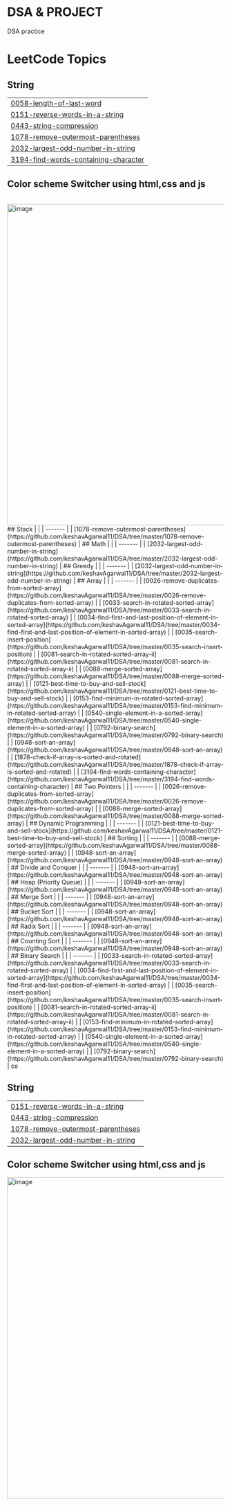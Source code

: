 # DSA & PROJECT
DSA practice

<!---LeetCode Topics Start-->
# LeetCode Topics
## String
|  |
| ------- |
| [0058-length-of-last-word](https://github.com/keshavAgarwal11/DSA/tree/master/0058-length-of-last-word) |
| [0151-reverse-words-in-a-string](https://github.com/keshavAgarwal11/DSA/tree/master/0151-reverse-words-in-a-string) |
| [0443-string-compression](https://github.com/keshavAgarwal11/DSA/tree/master/0443-string-compression) |
| [1078-remove-outermost-parentheses](https://github.com/keshavAgarwal11/DSA/tree/master/1078-remove-outermost-parentheses) |
| [2032-largest-odd-number-in-string](https://github.com/keshavAgarwal11/DSA/tree/master/2032-largest-odd-number-in-string) |
| [3194-find-words-containing-character](https://github.com/keshavAgarwal11/DSA/tree/master/3194-find-words-containing-character) |
## Color scheme Switcher using html,css and js
|  |
| ------- |
<img width="1255" height="743" alt="image" src="https://github.com/user-attachments/assets/d1a2b95b-536b-42ba-bb0e-b8c124071a9d" />
## Stack
|  |
| ------- |
| [1078-remove-outermost-parentheses](https://github.com/keshavAgarwal11/DSA/tree/master/1078-remove-outermost-parentheses) |
## Math
|  |
| ------- |
| [2032-largest-odd-number-in-string](https://github.com/keshavAgarwal11/DSA/tree/master/2032-largest-odd-number-in-string) |
## Greedy
|  |
| ------- |
| [2032-largest-odd-number-in-string](https://github.com/keshavAgarwal11/DSA/tree/master/2032-largest-odd-number-in-string) |
## Array
|  |
| ------- |
| [0026-remove-duplicates-from-sorted-array](https://github.com/keshavAgarwal11/DSA/tree/master/0026-remove-duplicates-from-sorted-array) |
| [0033-search-in-rotated-sorted-array](https://github.com/keshavAgarwal11/DSA/tree/master/0033-search-in-rotated-sorted-array) |
| [0034-find-first-and-last-position-of-element-in-sorted-array](https://github.com/keshavAgarwal11/DSA/tree/master/0034-find-first-and-last-position-of-element-in-sorted-array) |
| [0035-search-insert-position](https://github.com/keshavAgarwal11/DSA/tree/master/0035-search-insert-position) |
| [0081-search-in-rotated-sorted-array-ii](https://github.com/keshavAgarwal11/DSA/tree/master/0081-search-in-rotated-sorted-array-ii) |
| [0088-merge-sorted-array](https://github.com/keshavAgarwal11/DSA/tree/master/0088-merge-sorted-array) |
| [0121-best-time-to-buy-and-sell-stock](https://github.com/keshavAgarwal11/DSA/tree/master/0121-best-time-to-buy-and-sell-stock) |
| [0153-find-minimum-in-rotated-sorted-array](https://github.com/keshavAgarwal11/DSA/tree/master/0153-find-minimum-in-rotated-sorted-array) |
| [0540-single-element-in-a-sorted-array](https://github.com/keshavAgarwal11/DSA/tree/master/0540-single-element-in-a-sorted-array) |
| [0792-binary-search](https://github.com/keshavAgarwal11/DSA/tree/master/0792-binary-search) |
| [0948-sort-an-array](https://github.com/keshavAgarwal11/DSA/tree/master/0948-sort-an-array) |
| [1878-check-if-array-is-sorted-and-rotated](https://github.com/keshavAgarwal11/DSA/tree/master/1878-check-if-array-is-sorted-and-rotated) |
| [3194-find-words-containing-character](https://github.com/keshavAgarwal11/DSA/tree/master/3194-find-words-containing-character) |
## Two Pointers
|  |
| ------- |
| [0026-remove-duplicates-from-sorted-array](https://github.com/keshavAgarwal11/DSA/tree/master/0026-remove-duplicates-from-sorted-array) |
| [0088-merge-sorted-array](https://github.com/keshavAgarwal11/DSA/tree/master/0088-merge-sorted-array) |
## Dynamic Programming
|  |
| ------- |
| [0121-best-time-to-buy-and-sell-stock](https://github.com/keshavAgarwal11/DSA/tree/master/0121-best-time-to-buy-and-sell-stock) |
## Sorting
|  |
| ------- |
| [0088-merge-sorted-array](https://github.com/keshavAgarwal11/DSA/tree/master/0088-merge-sorted-array) |
| [0948-sort-an-array](https://github.com/keshavAgarwal11/DSA/tree/master/0948-sort-an-array) |
## Divide and Conquer
|  |
| ------- |
| [0948-sort-an-array](https://github.com/keshavAgarwal11/DSA/tree/master/0948-sort-an-array) |
## Heap (Priority Queue)
|  |
| ------- |
| [0948-sort-an-array](https://github.com/keshavAgarwal11/DSA/tree/master/0948-sort-an-array) |
## Merge Sort
|  |
| ------- |
| [0948-sort-an-array](https://github.com/keshavAgarwal11/DSA/tree/master/0948-sort-an-array) |
## Bucket Sort
|  |
| ------- |
| [0948-sort-an-array](https://github.com/keshavAgarwal11/DSA/tree/master/0948-sort-an-array) |
## Radix Sort
|  |
| ------- |
| [0948-sort-an-array](https://github.com/keshavAgarwal11/DSA/tree/master/0948-sort-an-array) |
## Counting Sort
|  |
| ------- |
| [0948-sort-an-array](https://github.com/keshavAgarwal11/DSA/tree/master/0948-sort-an-array) |
## Binary Search
|  |
| ------- |
| [0033-search-in-rotated-sorted-array](https://github.com/keshavAgarwal11/DSA/tree/master/0033-search-in-rotated-sorted-array) |
| [0034-find-first-and-last-position-of-element-in-sorted-array](https://github.com/keshavAgarwal11/DSA/tree/master/0034-find-first-and-last-position-of-element-in-sorted-array) |
| [0035-search-insert-position](https://github.com/keshavAgarwal11/DSA/tree/master/0035-search-insert-position) |
| [0081-search-in-rotated-sorted-array-ii](https://github.com/keshavAgarwal11/DSA/tree/master/0081-search-in-rotated-sorted-array-ii) |
| [0153-find-minimum-in-rotated-sorted-array](https://github.com/keshavAgarwal11/DSA/tree/master/0153-find-minimum-in-rotated-sorted-array) |
| [0540-single-element-in-a-sorted-array](https://github.com/keshavAgarwal11/DSA/tree/master/0540-single-element-in-a-sorted-array) |
| [0792-binary-search](https://github.com/keshavAgarwal11/DSA/tree/master/0792-binary-search) |
<!---LeetCode Topics End-->ce

<!---LeetCode Topics Start-->


## String
|  |
| ------- |
| [0151-reverse-words-in-a-string](https://github.com/keshavAgarwal11/DSA/tree/master/0151-reverse-words-in-a-string) |
| [0443-string-compression](https://github.com/keshavAgarwal11/DSA/tree/master/0443-string-compression) |
| [1078-remove-outermost-parentheses](https://github.com/keshavAgarwal11/DSA/tree/master/1078-remove-outermost-parentheses) |
| [2032-largest-odd-number-in-string](https://github.com/keshavAgarwal11/DSA/tree/master/2032-largest-odd-number-in-string) |


## Color scheme Switcher using html,css and js


<img width="1255" height="743" alt="image" src="https://github.com/user-attachments/assets/d1a2b95b-536b-42ba-bb0e-b8c124071a9d" />
